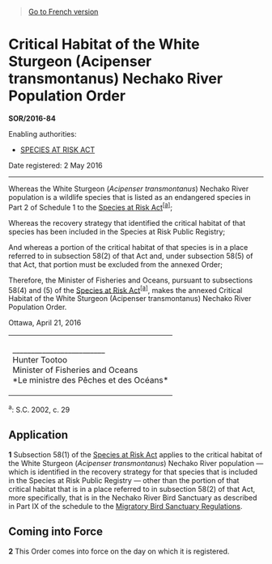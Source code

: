 > [Go to French version](/fr/Règlements/Décrets,%20ordonnances%20et%20règlements%20statutaires/2016/84.md)

# Critical Habitat of the White Sturgeon (Acipenser transmontanus) Nechako River Population Order

**SOR/2016-84**

Enabling authorities: 
- [SPECIES AT RISK ACT](/en/Acts/Statutes%20of%20Canada/2002/c.%2029.md)

Date registered: 2 May 2016

----------

Whereas the White Sturgeon (*Acipenser transmontanus*) Nechako River population is a wildlife species that is listed as an endangered species in Part 2 of Schedule 1 to the [Species at Risk Act](/en/Acts/Statutes%20of%20Canada/2002/c.%2029.md)<sup><a href='#fn_a'>[a]</a></sup>;

Whereas the recovery strategy that identified the critical habitat of that species has been included in the Species at Risk Public Registry;

And whereas a portion of the critical habitat of that species is in a place referred to in subsection 58(2) of that Act and, under subsection 58(5) of that Act, that portion must be excluded from the annexed Order;

Therefore, the Minister of Fisheries and Oceans, pursuant to subsections 58(4) and (5) of the [Species at Risk Act](/en/Acts/Statutes%20of%20Canada/2002/c.%2029.md)<sup><a href='#fn_a'>[a]</a></sup>, makes the annexed Critical Habitat of the White Sturgeon (Acipenser transmontanus) Nechako River Population Order.

Ottawa, April 21, 2016


<table>
<tr>
<td>
<p>_________________________<br />Hunter Tootoo<br />Minister of Fisheries and Oceans<br />*Le ministre des Pêches et des Océans*<br /></p></td>
</tr>
</table>




<a name='fn_a'><sup>a</sup></a>: S.C. 2002, c. 29<br />


## Application


**1** Subsection 58(1) of the [Species at Risk Act](/en/Acts/Statutes%20of%20Canada/2002/c.%2029.md) applies to the critical habitat of the White Sturgeon (*Acipenser transmontanus*) Nechako River population — which is identified in the recovery strategy for that species that is included in the Species at Risk Public Registry — other than the portion of that critical habitat that is in a place referred to in subsection 58(2) of that Act, more specifically, that is in the Nechako River Bird Sanctuary as described in Part IX of the schedule to the [Migratory Bird Sanctuary Regulations](/en/Regulations/Consolidated%20Regulations%20of%20Canada/1001-1100/C.R.C.,%20c.%201036.md).




## Coming into Force


**2** This Order comes into force on the day on which it is registered.


